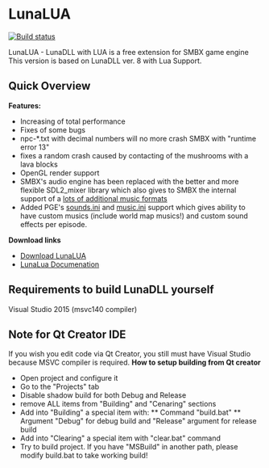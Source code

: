 LunaLUA
=======
[![Build status](https://ci.appveyor.com/api/projects/status/72ttgr33ggar3x21?svg=true)](https://ci.appveyor.com/project/Wohlstand/lunadll)

LunaLUA - LunaDLL with LUA is a free extension for SMBX game engine
This version is based on LunaDLL ver. 8 with Lua Support.

Quick Overview
-------

**Features:**
* Increasing of total performance
* Fixes of some bugs
 * npc-*.txt with decimal numbers will no more crash SMBX with "runtime error 13"
 * fixes a random crash caused by contacting of the mushrooms with a lava blocks
* OpenGL render support
* SMBX's audio engine has been replaced with the better and more flexible SDL2_mixer library which also gives to SMBX the internal support of a [lots of additional music formats](http://wohlsoft.ru/pgewiki/SDL2_mixer#Music_Formats)
* Added PGE's [sounds.ini](http://wohlsoft.ru/pgewiki/Game_Configuration_Pack_References#sounds.ini) and [music.ini](http://wohlsoft.ru/pgewiki/Game_Configuration_Pack_References#music.ini) support which gives ability to have custom musics (include world map musics!) and custom sound effects per episode.

**Download links**
* [Download LunaLUA](http://wohlsoft.ru/LunaLua/)
* [LunaLua Documenation](http://wohlsoft.ru/pgewiki/Category:LunaLua_API)

Requirements to build LunaDLL yourself
------
Visual Studio 2015 (msvc140 compiler)


Note for Qt Creator IDE
------
If you wish you edit code via Qt Creator, you still must have Visual Studio because MSVC compiler is required.
**How to setup building from Qt creator**
* Open project and configure it
* Go to the "Projects" tab
* Disable shadow build for both Debug and Release
* remove ALL items from "Building" and "Cenaring" sections
* Add into "Building" a special item with:
 ** Command "build.bat"
 ** Argument "Debug" for debug build and "Release" argument for release build
* Add into "Clearing" a special item with "clear.bat" command
* Try to build project. If you have "MSBuild" in another path, please modify build.bat to take working build!
